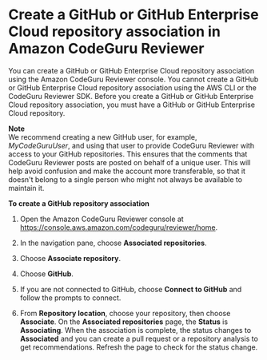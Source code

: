 # Create a GitHub or GitHub Enterprise Cloud repository association in Amazon CodeGuru Reviewer<a name="create-github-association"></a>

 You can create a GitHub or GitHub Enterprise Cloud repository association using the Amazon CodeGuru Reviewer console\. You cannot create a GitHub or GitHub Enterprise Cloud repository association using the AWS CLI or the CodeGuru Reviewer SDK\. Before you create a GitHub or GitHub Enterprise Cloud repository association, you must have a GitHub or GitHub Enterprise Cloud repository\. 

**Note**  
We recommend creating a new GitHub user, for example, *MyCodeGuruUser*, and using that user to provide CodeGuru Reviewer with access to your GitHub repositories\. This ensures that the comments that CodeGuru Reviewer posts are posted on behalf of a unique user\. This will help avoid confusion and make the account more transferable, so that it doesn't belong to a single person who might not always be available to maintain it\. 

**To create a GitHub repository association**

1. Open the Amazon CodeGuru Reviewer console at [https://console\.aws\.amazon\.com/codeguru/reviewer/home](https://console.aws.amazon.com/codeguru/reviewer/home)\.

1.  In the navigation pane, choose **Associated repositories**\. 

1.  Choose **Associate repository**\. 

1.  Choose **GitHub**\. 

1.  If you are not connected to GitHub, choose **Connect to GitHub** and follow the prompts to connect\. 

1.  From **Repository location**, choose your repository, then choose **Associate**\. On the **Associated repositories** page, the **Status** is **Associating**\. When the association is complete, the status changes to **Associated** and you can create a pull request or a repository analysis to get recommendations\. Refresh the page to check for the status change\. 